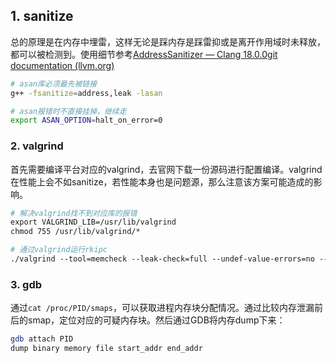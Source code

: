 ## 1. sanitize
  总的原理是在内存中埋雷，这样无论是踩内存是踩雷抑或是离开作用域时未释放，都可以被检测到。使用细节参考[AddressSanitizer — Clang 18.0.0git documentation (llvm.org)](https://clang.llvm.org/docs/AddressSanitizer.html)
```sh
# asan库必须最先被链接
g++ -fsanitize=address,leak -lasan

# asan报错时不直接挂掉，继续走
export ASAN_OPTION=halt_on_error=0
```

### 2. valgrind
  首先需要编译平台对应的valgrind，去官网下载一份源码进行配置编译。valgrind在性能上会不如sanitize，若性能本身也是问题源，那么注意该方案可能造成的影响。
```sh
# 解决valgrind找不到对应库的报错
export VALGRIND_LIB=/usr/lib/valgrind  
chmod 755 /usr/lib/valgrind/*  

# 通过valgrind运行rkipc
./valgrind --tool=memcheck --leak-check=full --undef-value-errors=no --log-file=log rkipc
```

### 3. gdb
  通过`cat /proc/PID/smaps`，可以获取进程内存块分配情况。通过比较内存泄漏前后的smap，定位对应的可疑内存块。然后通过GDB将内存dump下来：
```sh
gdb attach PID
dump binary memory file start_addr end_addr
```

